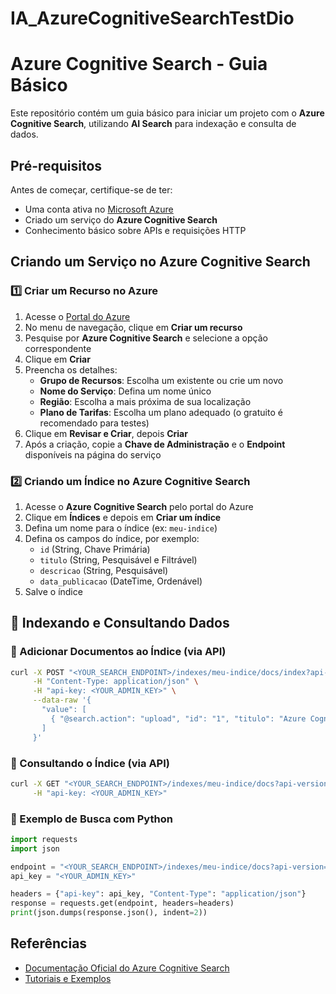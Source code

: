 # IA_AzureCognitiveSearchTestDio

# Azure Cognitive Search - Guia Básico

Este repositório contém um guia básico para iniciar um projeto com o **Azure Cognitive Search**, utilizando **AI Search** para indexação e consulta de dados.

##  Pré-requisitos
Antes de começar, certifique-se de ter:
- Uma conta ativa no [Microsoft Azure](https://azure.microsoft.com/)
- Criado um serviço do **Azure Cognitive Search**
- Conhecimento básico sobre APIs e requisições HTTP

##  Criando um Serviço no Azure Cognitive Search

### 1️⃣ Criar um Recurso no Azure
1. Acesse o [Portal do Azure](https://portal.azure.com/)
2. No menu de navegação, clique em **Criar um recurso**
3. Pesquise por **Azure Cognitive Search** e selecione a opção correspondente
4. Clique em **Criar**
5. Preencha os detalhes:
   - **Grupo de Recursos**: Escolha um existente ou crie um novo
   - **Nome do Serviço**: Defina um nome único
   - **Região**: Escolha a mais próxima de sua localização
   - **Plano de Tarifas**: Escolha um plano adequado (o gratuito é recomendado para testes)
6. Clique em **Revisar e Criar**, depois **Criar**
7. Após a criação, copie a **Chave de Administração** e o **Endpoint** disponíveis na página do serviço

### 2️⃣ Criando um Índice no Azure Cognitive Search

1. Acesse o **Azure Cognitive Search** pelo portal do Azure
2. Clique em **Índices** e depois em **Criar um índice**
3. Defina um nome para o índice (ex: `meu-indice`)
4. Defina os campos do índice, por exemplo:
   - `id` (String, Chave Primária)
   - `titulo` (String, Pesquisável e Filtrável)
   - `descricao` (String, Pesquisável)
   - `data_publicacao` (DateTime, Ordenável)
5. Salve o índice

## 🔎 Indexando e Consultando Dados

### 🔹 Adicionar Documentos ao Índice (via API)
```bash
curl -X POST "<YOUR_SEARCH_ENDPOINT>/indexes/meu-indice/docs/index?api-version=2023-07-01-Preview" \
     -H "Content-Type: application/json" \
     -H "api-key: <YOUR_ADMIN_KEY>" \
     --data-raw '{
       "value": [
         { "@search.action": "upload", "id": "1", "titulo": "Azure Cognitive Search", "descricao": "Um poderoso mecanismo de busca AI", "data_publicacao": "2025-03-16T12:00:00Z" }
       ]
     }'
```

### 🔹 Consultando o Índice (via API)
```bash
curl -X GET "<YOUR_SEARCH_ENDPOINT>/indexes/meu-indice/docs?api-version=2023-07-01-Preview&search=Azure" \
     -H "api-key: <YOUR_ADMIN_KEY>"
```

### 🔹 Exemplo de Busca com Python
```python
import requests
import json

endpoint = "<YOUR_SEARCH_ENDPOINT>/indexes/meu-indice/docs?api-version=2023-07-01-Preview&search=Azure"
api_key = "<YOUR_ADMIN_KEY>"

headers = {"api-key": api_key, "Content-Type": "application/json"}
response = requests.get(endpoint, headers=headers)
print(json.dumps(response.json(), indent=2))
```

##  Referências
- [Documentação Oficial do Azure Cognitive Search](https://learn.microsoft.com/en-us/azure/search/)
- [Tutoriais e Exemplos](https://learn.microsoft.com/en-us/azure/search/search-what-is-azure-search)

